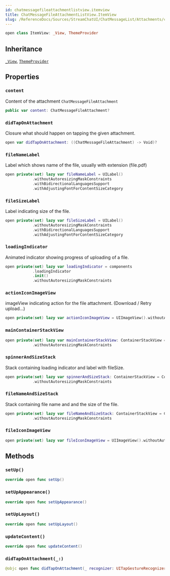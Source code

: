 ```yaml
---
id: chatmessagefileattachmentlistview.itemview 
title: ChatMessageFileAttachmentListView.ItemView
slug: /ReferenceDocs/Sources/StreamChatUI/ChatMessageList/Attachments/chatmessagefileattachmentlistview.itemview
---
```


``` swift
open class ItemView: _View, ThemeProvider 
```

## Inheritance

[`_View`](../../CommonViews/_View), [`ThemeProvider`](../../Utils/ThemeProvider)

## Properties

### `content`

Content of the attachment `ChatMessageFileAttachment`

``` swift
public var content: ChatMessageFileAttachment? 
```

### `didTapOnAttachment`

Closure what should happen on tapping the given attachment.

``` swift
open var didTapOnAttachment: ((ChatMessageFileAttachment) -> Void)?
```

### `fileNameLabel`

Label which shows name of the file, usually with extension (file.pdf)

``` swift
open private(set) lazy var fileNameLabel = UILabel()
            .withoutAutoresizingMaskConstraints
            .withBidirectionalLanguagesSupport
            .withAdjustingFontForContentSizeCategory
```

### `fileSizeLabel`

Label indicating size of the file.

``` swift
open private(set) lazy var fileSizeLabel = UILabel()
            .withoutAutoresizingMaskConstraints
            .withBidirectionalLanguagesSupport
            .withAdjustingFontForContentSizeCategory
```

### `loadingIndicator`

Animated indicator showing progress of uploading of a file.

``` swift
open private(set) lazy var loadingIndicator = components
            .loadingIndicator
            .init()
            .withoutAutoresizingMaskConstraints
```

### `actionIconImageView`

imageView indicating action for the file attachment. (Download / Retry upload...)

``` swift
open private(set) lazy var actionIconImageView = UIImageView().withoutAutoresizingMaskConstraints
```

### `mainContainerStackView`

``` swift
open private(set) lazy var mainContainerStackView: ContainerStackView = ContainerStackView()
            .withoutAutoresizingMaskConstraints
```

### `spinnerAndSizeStack`

Stack containing loading indicator and label with fileSize.

``` swift
open private(set) lazy var spinnerAndSizeStack: ContainerStackView = ContainerStackView()
            .withoutAutoresizingMaskConstraints
```

### `fileNameAndSizeStack`

Stack containing file name and and the size of the file.

``` swift
open private(set) lazy var fileNameAndSizeStack: ContainerStackView = ContainerStackView()
            .withoutAutoresizingMaskConstraints
```

### `fileIconImageView`

``` swift
open private(set) lazy var fileIconImageView = UIImageView().withoutAutoresizingMaskConstraints
```

## Methods

### `setUp()`

``` swift
override open func setUp() 
```

### `setUpAppearance()`

``` swift
override open func setUpAppearance() 
```

### `setUpLayout()`

``` swift
override open func setUpLayout() 
```

### `updateContent()`

``` swift
override open func updateContent() 
```

### `didTapOnAttachment(_:)`

``` swift
@objc open func didTapOnAttachment(_ recognizer: UITapGestureRecognizer) 
```
